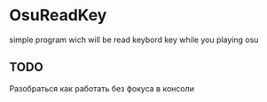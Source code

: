# OsuReadKey

simple program wich will be read keybord key
while you playing osu

## TODO

Разобраться как работать без фокуса в консоли 